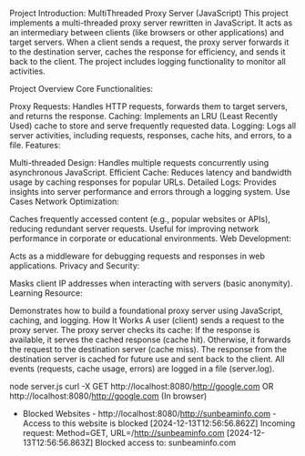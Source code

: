 Project Introduction: MultiThreaded Proxy Server (JavaScript)
This project implements a multi-threaded proxy server rewritten in JavaScript. It acts as an intermediary between clients (like browsers or other applications) and target servers. When a client sends a request, the proxy server forwards it to the destination server, caches the response for efficiency, and sends it back to the client. The project includes logging functionality to monitor all activities.






Project Overview
Core Functionalities:

Proxy Requests: Handles HTTP requests, forwards them to target servers, and returns the response.
Caching: Implements an LRU (Least Recently Used) cache to store and serve frequently requested data.
Logging: Logs all server activities, including requests, responses, cache hits, and errors, to a file.
Features:

Multi-threaded Design: Handles multiple requests concurrently using asynchronous JavaScript.
Efficient Cache: Reduces latency and bandwidth usage by caching responses for popular URLs.
Detailed Logs: Provides insights into server performance and errors through a logging system.
Use Cases
Network Optimization:

Caches frequently accessed content (e.g., popular websites or APIs), reducing redundant server requests.
Useful for improving network performance in corporate or educational environments.
Web Development:

Acts as a middleware for debugging requests and responses in web applications.
Privacy and Security:

Masks client IP addresses when interacting with servers (basic anonymity).
Learning Resource:

Demonstrates how to build a foundational proxy server using JavaScript, caching, and logging.
How It Works
A user (client) sends a request to the proxy server.
The proxy server checks its cache:
If the response is available, it serves the cached response (cache hit).
Otherwise, it forwards the request to the destination server (cache miss).
The response from the destination server is cached for future use and sent back to the client.
All events (requests, cache usage, errors) are logged in a file (server.log).


node server.js
curl -X GET http://localhost:8080/http://google.com OR http://localhost:8080/http://google.com (In browser)

- Blocked Websites -
    http://localhost:8080/http://sunbeaminfo.com -  Access to this website is blocked
    [2024-12-13T12:56:56.862Z] Incoming request: Method=GET, URL=/http://sunbeaminfo.com
    [2024-12-13T12:56:56.863Z] Blocked access to: sunbeaminfo.com


